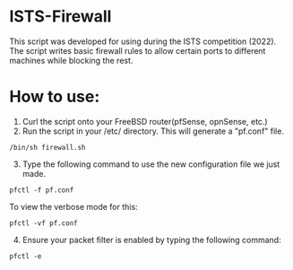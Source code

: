 # ISTS-Firewall

This script was developed for using during the ISTS competition (2022). The script writes basic firewall rules to allow certain ports to different machines while blocking the rest.

# How to use:
1. Curl the script onto your FreeBSD router(pfSense, opnSense, etc.)
2. Run the script in your /etc/ directory. This will generate a "pf.conf" file.
```
/bin/sh firewall.sh
```
3. Type the following command to use the new configuration file we just made.
```
pfctl -f pf.conf
```
To view the verbose mode for this:
```
pfctl -vf pf.conf
```
4. Ensure your packet filter is enabled by typing the following command:
```
pfctl -e
```
